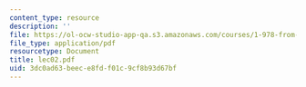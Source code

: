 ```yaml
---
content_type: resource
description: ''
file: https://ol-ocw-studio-app-qa.s3.amazonaws.com/courses/1-978-from-nano-to-macro-introduction-to-atomistic-modeling-techniques-january-iap-2007/3dc0ad63beece8fdf01c9cf8b93d67bf_lec02.pdf
file_type: application/pdf
resourcetype: Document
title: lec02.pdf
uid: 3dc0ad63-beec-e8fd-f01c-9cf8b93d67bf
---
```

